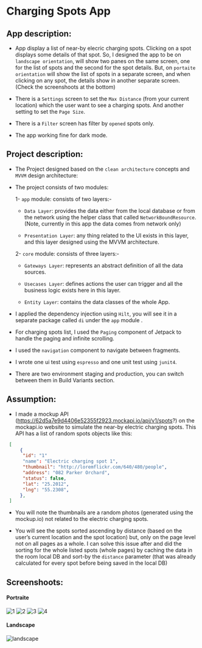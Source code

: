 Charging Spots App
=================

## App description:

* App display a list of near-by elecric charging spots. Clicking on a spot displays some details of that spot. So, I designed the app to be
on `landscape orientation`, will show two panes on the same screen, one for the list of spots and the second for the spot details.
But, on `portaite orientation` will show the list of spots in a separate screen, and when clicking on any spot, the details show in another separate screen.
(Check the screenshoots at the bottom)

* There is a `Settings` screen to set the `Max Distance` (from your current location) which the user want to see a charging spots. And another setting to set the `Page Size`.

* There is a `Filter` screen has filter by `opened` spots only.

* The app working fine for dark mode.

## Project description:

* The Project designed based on the `clean architecture` concepts and `MVVM` design architecture:

* The project consists of two modules:

    1- `app` module: consists of two layers:-

    * `Data Layer`: provides the data either from the local database or from the network using the helper class that called `NetworkBoundResource`. (Note, currently in this app the data comes from network only)

    * `Presentation Layer`: any thing related to the UI exists in this layer, and this layer designed using the MVVM architecture.

    2- `core` module: consists of three layers:-

    * `Gateways Layer`: represents an abstract definition of all the data sources.

    * `Usecases Layer`: defines actions the user can trigger and all the business logic exists here in this layer.

    * `Entity Layer`: contains the data classes of the whole App.


* I applied the dependency injection using `Hilt`, you will see it in a separate package called `di` under the `app` module .

* For charging spots list, I used the `Paging` component of Jetpack to handle the paging and infinite scrolling.

* I used the `navigation` component to navigate between fragments.

* I wrote one ui test using `espresso` and one unit test using `junit4`.

* There are two environment staging and production, you can switch between them in Build Variants section.

## Assumption: 

* I made a mockup API (https://62d5a7e9d4406e52355f2923.mockapi.io/api/v1/spots?) on the mockapi.io website to simulate the near-by electric charging spots. This API has a list of random spots objects like this:

```json
 [
     {
      "id": "1"
      "name": "Electric charging spot 1",
      "thumbnail": "http://loremflickr.com/640/480/people",
      "address": "082 Parker Orchard",
      "status": false,
      "lat": "25.2012",
      "lng": "55.2308",
     },
 ]
 ```
 
* You will note the thumbnails are a random photos (generated using the mockup.io) not related to the electric charging spots. 
 
* You will see the spots sorted ascending by distance (based on the user’s current location and the spot location) but, only on the page level not on all pages as a whole. I can solve this issue after and did the sorting for the whole listed spots (whole pages) by caching the data in the room local DB and sort-by the `distance` parameter (that was already  calculated for every spot before being saved in the local DB)


## Screenshoots:

#### Portraite
![1](https://user-images.githubusercontent.com/17904163/179917458-5c8225f9-adf9-4b62-8d52-8483038dd5de.jpeg)
![2](https://user-images.githubusercontent.com/17904163/179917449-975bc64d-a6a5-4f3e-b05c-da0ee4e9e94b.jpeg)
![3](https://user-images.githubusercontent.com/17904163/179917459-26bd29b6-51c5-4080-af6d-3a8c545475c5.jpeg)
![4](https://user-images.githubusercontent.com/17904163/179917462-e76af696-87ba-469d-bca5-39111592678f.jpeg)

#### Landscape
![landscape](https://user-images.githubusercontent.com/17904163/179922067-7e109b70-3549-448e-bef1-38de14590b16.png)



